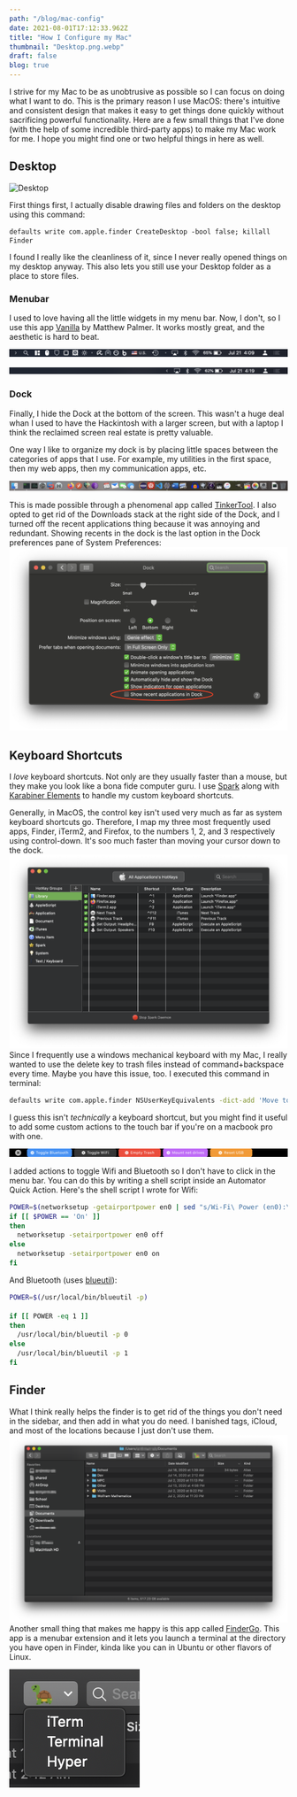 ```yaml
---
path: "/blog/mac-config"
date: 2021-08-01T17:12:33.962Z
title: "How I Configure my Mac"
thumbnail: "Desktop.png.webp"
draft: false
blog: true
---
```


I strive for my Mac to be as unobtrusive as possible so I can focus on doing what I want to do.  This is the primary reason I use MacOS: there's intuitive and consistent design that makes it easy to get things done quickly without sacrificing powerful functionality.  Here are a few small things that I've done (with the help of some incredible third-party apps) to make my Mac work for me.  I hope you might find one or two helpful things in here as well.

## Desktop
![Desktop](../../images/Desktop.png)

First things first, I actually disable drawing files and folders on the desktop using this command:

    defaults write com.apple.finder CreateDesktop -bool false; killall Finder
    
I found I really like the cleanliness of it, since I never really opened things on my desktop anyway.  This also lets you still use your Desktop folder as a place to store files.  

### Menubar
I used to love having all the little widgets in my menu bar.  Now, I don't, so I use this app [Vanilla](https://matthewpalmer.net/vanilla/) by Matthew Palmer.  It works mostly great, and the aesthetic is hard to beat.
  
![Menu bar open](../../images/MenuBarOpen.png)

![Menu bar shut](../../images/MenuBarShut.png)

### Dock
Finally, I hide the Dock at the bottom of the screen.  This wasn't a huge deal whan I used to have the Hackintosh with a larger screen, but with a laptop I think the reclaimed screen real estate is pretty valuable.  

One way I like to organize my dock is by placing little spaces between the categories of apps that I use.  For example, my utilities in the first space, then my web apps, then my communication apps, etc.  

<picture>
	<source srcset="../../images/Dock.webp" type="image/webp">
	<source srcset="../../images/Dock.png" type="image/png">
	<img alt="Dock" src="../../images/Dock.png">
</picture>


This is made possible through a phenomenal app called [TinkerTool](https://www.bresink.com/osx/TinkerTool.html).  I also opted to get rid of the Downloads stack at the right side of the Dock, and I turned off the recent applications thing because it was annoying and redundant.  Showing recents in the dock is the last option in the Dock preferences pane of System Preferences:
![Turn off Recents](../../images/TurnOffRecents.png)

## Keyboard Shortcuts

I *love* keyboard shortcuts.  Not only are they usually faster than a mouse, but they make you look like a bona fide computer guru.  I use [Spark](https://www.shadowlab.org/softwares/spark.php) along with [Karabiner Elements](https://karabiner-elements.pqrs.org/) to handle my custom keyboard shortcuts.  

Generally, in MacOS, the control key isn't used very much as far as system keyboard shortcuts go.  Therefore, I map my three most frequently used apps, Finder, iTerm2, and Firefox, to the numbers 1, 2, and 3 respectively using control-down.  It's soo much faster than moving your cursor down to the dock.
![Keyboard shortcuts spark](../../images/Spark.png)
Since I frequently use a windows mechanical keyboard with my Mac, I really wanted to use the delete key to trash files instead of command+backspace every time.  Maybe you have this issue, too.  I executed this command in terminal:

```bash
defaults write com.apple.finder NSUserKeyEquivalents -dict-add 'Move to Trash' '\177'
```

I guess this isn't *technically* a keyboard shortcut, but you might find it useful to add some custom actions to the touch bar if you're on a macbook pro with one. 
 
![TouchBar](../../images/TouchBar.png)

I added actions to toggle Wifi and Bluetooth so I don't have to click in the menu bar.  You can do this by writing a shell script inside an Automator Quick Action.  Here's the shell script I wrote for Wifi:

```bash
POWER=$(networksetup -getairportpower en0 | sed "s/Wi-Fi\ Power (en0):\ //")
if [[ $POWER == 'On' ]]
then
  networksetup -setairportpower en0 off
else
  networksetup -setairportpower en0 on
fi
```
    
And Bluetooth (uses [blueutil](https://www.frederikseiffert.de/blueutil/)):

```bash
POWER=$(/usr/local/bin/blueutil -p)

if [[ POWER -eq 1 ]]
then
  /usr/local/bin/blueutil -p 0
else
  /usr/local/bin/blueutil -p 1
fi
```

## Finder

What I think really helps the finder is to get rid of the things you don't need in the sidebar, and then add in what you do need.  I banished tags, iCloud, and most of the locations because I just don't use them.  
![Finder](../../images/Finder.png)
Another small thing that makes me happy is this app called [FinderGo](https://github.com/onmyway133/FinderGo).  This app is a menubar extension and it lets you launch a terminal at the directory you have open in Finder, kinda like you can in Ubuntu or other flavors of Linux.  

![FinderGo](../../images/FinderGo.png)
